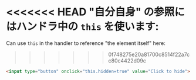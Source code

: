 <<<<<<< HEAD
"自分自身" の参照にはハンドラ中の `this` を使います:
=======
Can use `this` in the handler to reference "the element itself" here:
>>>>>>> 0f748275e20a81700c8514f22a7cc80c4422d09c

```html run height=50
<input type="button" onclick="this.hidden=true" value="Click to hide">
```

